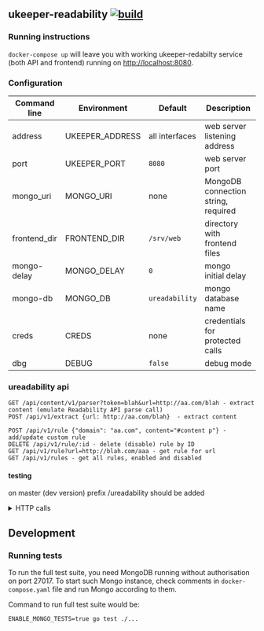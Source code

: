 ## ukeeper-readability [![build](https://github.com/umputun/ukeeper-redabilty/actions/workflows/ci.yml/badge.svg)](https://github.com/ukeeper/ukeeper-redabilty/actions/workflows/ci.yml)

### Running instructions

`docker-compose up` will leave you with working ukeeper-redabilty service (both API and frontend) running on <http://localhost:8080>.

### Configuration

| Command line | Environment     | Default        | Description                         |
|--------------|-----------------|----------------|-------------------------------------|
| address      | UKEEPER_ADDRESS | all interfaces | web server listening address        |
| port         | UKEEPER_PORT    | `8080`         | web server port                     |
| mongo_uri    | MONGO_URI       | none           | MongoDB connection string, required |
| frontend_dir | FRONTEND_DIR    | `/srv/web`     | directory with frontend files       |
| mongo-delay  | MONGO_DELAY     | `0`            | mongo initial delay                 |
| mongo-db     | MONGO_DB        | `ureadability` | mongo database name                 |
| creds        | CREDS           | none           | credentials for protected calls     |
| dbg          | DEBUG           | `false`        | debug mode                          |

### ureadability api

    GET /api/content/v1/parser?token=blah&url=http://aa.com/blah - extract content (emulate Readability API parse call)
    POST /api/v1/extract {url: http://aa.com/blah}  - extract content

    POST /api/v1/rule {"domain": "aa.com", content="#content p"} - add/update custom rule
    DELETE /api/v1/rule/:id - delete (disable) rule by ID
    GET /api/v1/rule?url=http://blah.com/aaa - get rule for url
    GET /api/v1/rules - get all rules, enabled and disabled

#### testing

on master (dev version) prefix /ureadability should be added

<details><summary>HTTP calls</summary>

    http POST "master.radio-t.com:8780/ureadability/api/v1/rule" domain=blah.ukeeper.com content="#content p" enabled:=true
    HTTP/1.1 200 OK
    Access-Control-Allow-Headers: Content-Type, Authorization, X-Requested-With
    Access-Control-Allow-Methods: GET, PUT, POST, DELETE, OPTIONS
    Access-Control-Allow-Origin: *
    Application-Name: ureadability
    Connection: keep-alive
    Content-Length: 110
    Content-Type: application/json; charset=utf-8
    Date: Mon, 11 Jan 2016 02:38:13 GMT
    Org: Umputun
    Server: nginx/1.9.7

    {
        "content": "#content p",
        "domain": "blah.ukeeper.com",
        "enabled": true,
        "id": "56931595daa6d301279ba801",
        "user": ""
    }


    http  "master.radio-t.com:8780/ureadability/api/v1/rules"
    HTTP/1.1 200 OK
    Access-Control-Allow-Headers: Content-Type, Authorization, X-Requested-With
    Access-Control-Allow-Methods: GET, PUT, POST, DELETE, OPTIONS
    Access-Control-Allow-Origin: *
    Application-Name: ureadability
    Connection: keep-alive
    Content-Length: 219
    Content-Type: application/json; charset=utf-8
    Date: Mon, 11 Jan 2016 02:38:34 GMT
    Org: Umputun
    Server: nginx/1.9.7

    [
        {
            "content": "#content p",
            "domain": "p.ukeeper.com",
            "enabled": true,
            "id": "5693123fdaa6d301279ba800",
            "user": ""
        },
        {
            "content": "#content p",
            "domain": "blah.ukeeper.com",
            "enabled": true,
            "id": "56931595daa6d301279ba801",
            "user": ""
        }
    ]
</details>

## Development

### Running tests

To run the full test suite, you need MongoDB running without authorisation on port 27017. To start such Mongo instance, check comments in `docker-compose.yaml` file and run Mongo according to them.

Command to run full test suite would be:

```shell
ENABLE_MONGO_TESTS=true go test ./...
```